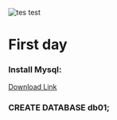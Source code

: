 
![tes test](https://cdn4.iconfinder.com/data/icons/logos-3/181/MySQL-512.png)


# First day 
### Install Mysql:
[Download Link](https://dev.mysql.com/downloads/installer/)

### CREATE DATABASE db01;

